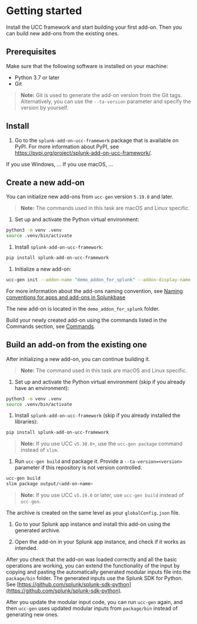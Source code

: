 # Getting started 

Install the UCC framework and start building your first add-on. Then you can build new add-ons from the existing ones.

## Prerequisites

Make sure that the following software is installed on your machine:
* Python 3.7 or later 
* Git 

> **Note:** Git is used to generate the add-on version from the Git tags. Alternatively, you can use the `--ta-version` parameter and specify the version by yourself.

## Install

1. Go to the `splunk-add-on-ucc-framework` package that is available on PyPI. For more information about PyPI, see <https://pypi.org/project/splunk-add-on-ucc-framework/>.

If you use Windows, ...
If you use macOS, ...<!--- Artem to give more info--->

## Create a new add-on

You can initialize new add-ons from `ucc-gen` version `5.19.0` and later.

> **Note:** The commands used in this task are macOS and Linux specific.

1. Set up and activate the Python virtual environment:

```bash
python3 -m venv .venv
source .venv/bin/activate
```

1. Install `splunk-add-on-ucc-framework`:

```bash
pip install splunk-add-on-ucc-framework
```

1. Initialize a new add-on:

```bash
ucc-gen init --addon-name "demo_addon_for_splunk" --addon-display-name "Demo Add-on for Splunk" --addon-input-name demo_input
```
For more information about the add-ons naming convention, see [Naming conventions for apps and add-ons in Splunkbase](https://dev.splunk.com/enterprise/docs/releaseapps/splunkbase/namingguidelines/)

The new add-on is located in the `demo_addon_for_splunk` folder. 

Build your newly created add-on using the commands listed in the Commands section, see [Commands](commands.md).

## Build an add-on from the existing one

After initializing a new add-on, you can continue building it.

> **Note:** The command used in this task are macOS and Linux specific.

1. Set up and activate the Python virtual environment (skip if you already have an environment):

```bash
python3 -m venv .venv
source .venv/bin/activate
```

1. Install `splunk-add-on-ucc-framework`  (skip if you already installed the libraries):

```bash
pip install splunk-add-on-ucc-framework 
```

> **Note:** If you use UCC `v5.30.0+`, use the `ucc-gen package` command instead of `slim`. 

1. Run `ucc-gen build` and package it. Provide a `--ta-version=<version>` parameter if this repository is not version controlled.

```bash
ucc-gen build
slim package output/<add-on-name>
```

> **Note:** If you use UCC `v5.19.0` or later, use `ucc-gen build` instead of `ucc-gen`. 

The archive is created on the same level as your `globalConfig.json` file.

1. Go to your Splunk app instance and install this add-on using the generated archive. 

1. Open the add-on in your Splunk app instance, and check if it works as intended.

After you check that the add-on was loaded correctly and all the basic operations are working, you can extend the functionality of the input by copying and pasting the automatically generated modular inputs file into the `package/bin` folder. The generated inputs use the Splunk SDK for Python. See [https://github.com/splunk/splunk-sdk-python](https://github.com/splunk/splunk-sdk-python). 

After you update the modular input code, you can run `ucc-gen` again, and then `ucc-gen` uses updated modular inputs from `package/bin` instead of generating new ones.